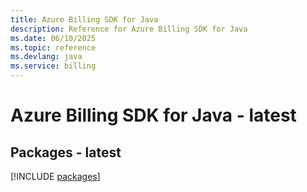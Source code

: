 ```yaml
---
title: Azure Billing SDK for Java
description: Reference for Azure Billing SDK for Java
ms.date: 06/10/2025
ms.topic: reference
ms.devlang: java
ms.service: billing
---
```

# Azure Billing SDK for Java - latest
## Packages - latest
[!INCLUDE [packages](billing-index.md)]